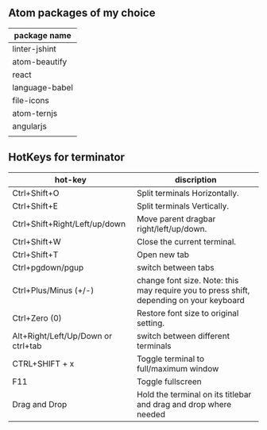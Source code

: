 Atom packages of my choice
---
|package name|
|-----|
|linter-jshint|
|atom-beautify|
|react|
|language-babel|
|file-icons|
|atom-ternjs|
|angularjs|
||

HotKeys for terminator
---

|hot-key|discription|
|---|---|
|Ctrl+Shift+O|Split terminals Horizontally.|
| Ctrl+Shift+E |Split terminals Vertically.|
| Ctrl+Shift+Right/Left/up/down| Move parent dragbar right/left/up/down.|
| Ctrl+Shift+W|Close the current terminal.|
| Ctrl+Shift+T | Open new tab|
| Ctrl+pgdown/pgup | switch between tabs|
| Ctrl+Plus/Minus (+/-)| change font  size. Note: this may require you to press shift, depending on your keyboard|
|Ctrl+Zero (0) |Restore font size to original setting.|
|Alt+Right/Left/Up/Down or ctrl+tab | switch between different terminals|
|CTRL+SHIFT + x|Toggle terminal to full/maximum window|
|F11|Toggle fullscreen|
|Drag and Drop| Hold the terminal on its titlebar and drag and drop where needed|
